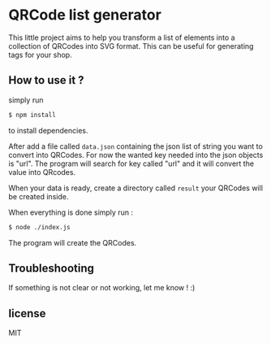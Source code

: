 # QRCode list generator

This little project aims to help you transform a list of elements into a collection of QRCodes into SVG format.
This can be useful for generating tags for your shop.

## How to use it ?

simply run 

```bash
$ npm install
```
to install dependencies.

After add a file called `data.json` containing the json list of string you want to convert into QRCodes.
For now the wanted key needed into the json objects is "url". The program will search for key called "url" and it will convert the value into QRcodes.

When your data is ready, create a directory called `result` your QRCodes will be created inside.

When everything is done simply run :

```bash
$ node ./index.js
```

The program will create the QRCodes.

## Troubleshooting

If something is not clear or not working, let me know ! :)

## license
MIT